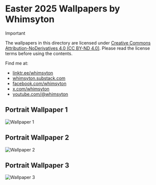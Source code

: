 # Easter 2025 Wallpapers by Whimsyton

> [!IMPORTANT]
> The wallpapers in this directory are licensed under
> [Creative Commons Attribution-NoDerivatives 4.0 (CC BY-ND 4.0)](https://creativecommons.org/licenses/by-nd/4.0/).
> Please read the license terms before using the contents.

Find me at:
* [linktr.ee/whimsyton](https://linktr.ee/whimsyton)
* [whimsyton.substack.com](https://whimsyton.substack.com)
* [facebook.com/whimsyton](https://facebook.com/whimsyton)
* [x.com/whimsyton](https://x.com/whimsyton)
* [youtube.com/@whimsyton](https://youtube.com/@whimsyton)

## Portrait Wallpaper 1
![Wallpaper 1](easter-2025-wallpaper-1.png)
## Portrait Wallpaper 2
![Wallpaper 2](easter-2025-wallpaper-2.png)
## Portrait Wallpaper 3
![Wallpaper 3](easter-2025-wallpaper-3.png)
